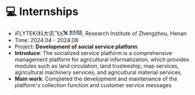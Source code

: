 # 💻 Internships
- iFLYTEK(科大讯飞)<img src="./images/iflytec.jpg" width="55pt">, Research Institute of Zhengzhou, Henan
- Time: 2024.04 - 2024.08
- Project: **Development of social service platform**
- **Introduce**: The socialized service platform is a comprehensive management platform for agricultural informatization, which provides modules such as land circulation, land trusteeship, map services, agricultural machinery services, and agricultural material services. 
- **Main work**: Completed the development and maintenance of the platform's collection function and customer service messages